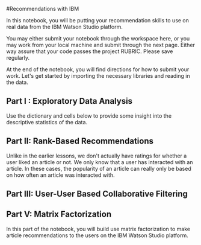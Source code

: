 #Recommendations with IBM

In this notebook, you will be putting your recommendation skills to use on real data from the IBM Watson Studio platform.

You may either submit your notebook through the workspace here, or you may work from your local machine and submit through the next page. Either way assure that your code passes the project RUBRIC. Please save regularly.

At the end of the notebook, you will find directions for how to submit your work. Let's get started by importing the necessary libraries and reading in the data.

## Part I : Exploratory Data Analysis
Use the dictionary and cells below to provide some insight into the descriptive statistics of the data.

## Part II: Rank-Based Recommendations
Unlike in the earlier lessons, we don't actually have ratings for whether a user liked an article or not. We only know that a user has interacted with an article. In these cases, the popularity of an article can really only be based on how often an article was interacted with.

## Part III: User-User Based Collaborative Filtering

## Part V: Matrix Factorization
In this part of the notebook, you will build use matrix factorization to make article recommendations to the users on the IBM Watson Studio platform.

